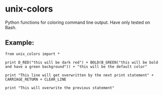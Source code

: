 # unix-colors
Python functions for coloring command line output.  Have only tested on Bash.

## Example:
```
from unix_colors import *

print D_RED("this will be dark red") + BOLD(B_GREEN("this will be bold and have a green background")) + "this will be the default color"

print "This line will get overwritten by the next print statement" + CARRIAGE_RETURN + CLEAR_LINE

print "This will overwrite the previous statement"
```
